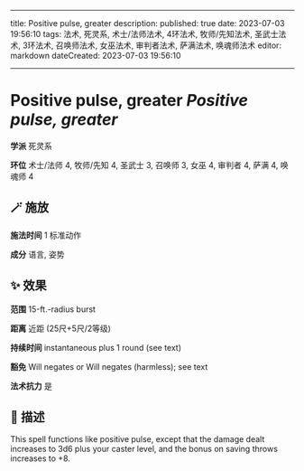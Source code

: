 
---
title: Positive pulse, greater
description: 
published: true
date: 2023-07-03 19:56:10
tags: 法术, 死灵系, 术士/法师法术, 4环法术, 牧师/先知法术, 圣武士法术, 3环法术, 召唤师法术, 女巫法术, 审判者法术, 萨满法术, 唤魂师法术
editor: markdown
dateCreated: 2023-07-03 19:56:10

---

# **Positive pulse, greater** *Positive pulse, greater*

**学派** 死灵系 

**环位** 术士/法师 4, 牧师/先知 4, 圣武士 3, 召唤师 3, 女巫 4, 审判者 4, 萨满 4, 唤魂师 4

## 🪄 施放

**施法时间** 1 标准动作

**成分** 语言, 姿势

## ✨ 效果  

**范围** 15-ft.-radius burst

**距离** 近距 (25尺+5尺/2等级)  

**持续时间** instantaneous plus 1 round (see text) 

**豁免** Will negates or Will negates (harmless); see text

**法术抗力** 是

## 📖 描述

This spell functions like positive pulse, except that the damage dealt increases to 3d6 plus your caster level, and the bonus on saving throws increases to +8.
    